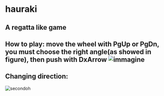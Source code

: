 # hauraki
A regatta like game
-------------------------------------------------------------------------------
How to play:
move the wheel with PgUp or PgDn, you must choose the right angle(as showed in figure), then push with DxArrow
![immagine](https://github.com/cirillistefano/hauraki/assets/56515908/44ee37c5-eceb-4148-aa8a-bdd0589e1bac)
-----------------------------------------------------------------------
Changing direction:
---------------------------------------------------------------

![secondoh](https://github.com/cirillistefano/hauraki/assets/56515908/1ec9a745-d967-42b8-a272-b0b442f1bfcd)
